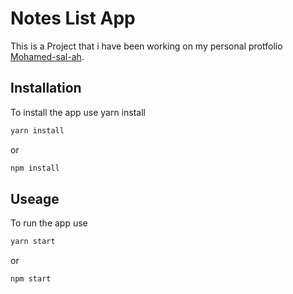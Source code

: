 # Notes List App

This is a Project that i have been working on my personal protfolio [Mohamed-sal-ah](http://mohamed-sal-ah.surge.sh/).

## Installation

To install the app use yarn install

```bash
yarn install
```
or
```bash
npm install
```


## Useage

To run the app use
```bash
yarn start
```
or
```bash
npm start
```